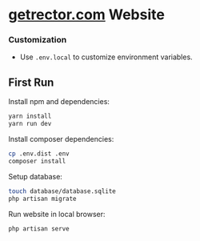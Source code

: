 # [getrector.com](https://getrector.com) Website

### Customization

- Use `.env.local` to customize environment variables.

## First Run

Install npm and dependencies:

```bash
yarn install
yarn run dev
```

Install composer dependencies:

```bash
cp .env.dist .env
composer install
```

Setup database:

```bash
touch database/database.sqlite
php artisan migrate
```

Run website in local browser:

```bash
php artisan serve
```
